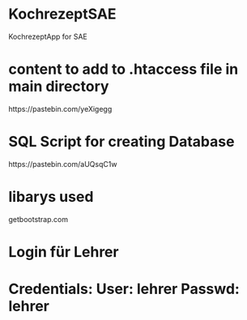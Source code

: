 # KochrezeptSAE
KochrezeptApp for SAE

<h1>content to add to .htaccess file in main directory</h1>
https://pastebin.com/yeXigegg

<h1>SQL Script for creating Database</h1>
https://pastebin.com/aUQsqC1w

<h1>libarys used</h1>
getbootstrap.com

<h1>Login für Lehrer<h1>
Credentials:
User: lehrer
Passwd: lehrer
